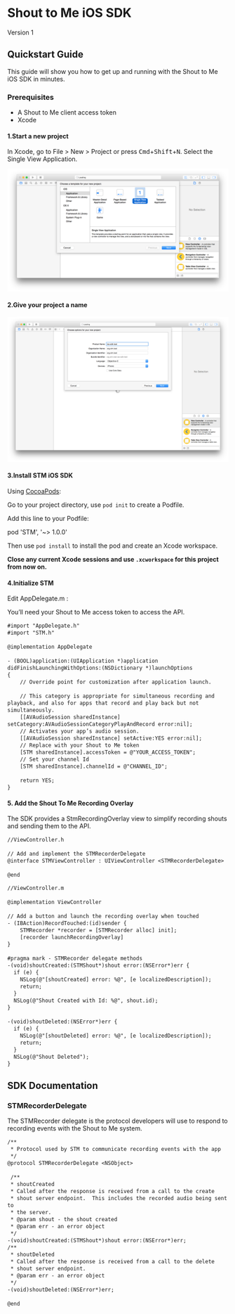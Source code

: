 # Shout to Me iOS SDK
Version 1

## Quickstart Guide
This guide will show you how to get up and running with the Shout to Me iOS SDK in minutes.

###  Prerequisites
* A Shout to Me client access token
* Xcode


#### 1.Start a new project
In Xcode, go to File > New > Project or press <kbd>Cmd</kbd>+<kbd>Shift</kbd>+<kbd>N</kbd>. Select the Single View Application.

![New iOS Project](/screen-shots/new-project.png)

#### 2.Give your project a name

![Name Project](/screen-shots/project-name.png)

#### 3.Install STM iOS SDK

Using [CocoaPods](https://cocoapods.org/about):

Go to your project directory, use `pod init` to create a Podfile.

Add this line to your Podfile:

pod 'STM', '~> 1.0.0'

Then use `pod install` to install the pod and create an Xcode workspace.

**Close any current Xcode sessions and use `.xcworkspace` for this project from now on.**

#### 4.Initialize STM

Edit AppDelegate.m :

You’ll need your Shout to Me access token to access the API.

```objc
#import "AppDelegate.h"
#import "STM.h"

@implementation AppDelegate

- (BOOL)application:(UIApplication *)application didFinishLaunchingWithOptions:(NSDictionary *)launchOptions
{
    // Override point for customization after application launch.
    
    // This category is appropriate for simultaneous recording and playback, and also for apps that record and play back but not simultaneously.
    [[AVAudioSession sharedInstance] setCategory:AVAudioSessionCategoryPlayAndRecord error:nil];
    // Activates your app’s audio session.
    [[AVAudioSession sharedInstance] setActive:YES error:nil];
    // Replace with your Shout to Me token
    [STM sharedInstance].accessToken = @"YOUR_ACCESS_TOKEN";
    // Set your channel Id
    [STM sharedInstance].channelId = @"CHANNEL_ID";

    return YES;
}
```

#### 5. Add the Shout To Me Recording Overlay

The SDK provides a StmRecordingOverlay view to simplify recording shouts and sending them to the API.

```objc
//ViewController.h

// Add and implement the STMRecorderDelegate
@interface STMViewController : UIViewController <STMRecorderDelegate>

@end
```

```objc
//ViewController.m

@implementation ViewController

// Add a button and launch the recording overlay when touched
- (IBAction)RecordTouched:(id)sender {
    STMRecorder *recorder = [STMRecorder alloc] init];
    [recorder launchRecordingOverlay]
}

#pragma mark - STMRecorder delegate methods
-(void)shoutCreated:(STMShout*)shout error:(NSError*)err {
  if (e) {
    NSLog(@"[shoutCreated] error: %@", [e localizedDescription]);
    return;
  }
  NSLog(@"Shout Created with Id: %@", shout.id);
}

-(void)shoutDeleted:(NSError*)err {
  if (e) {
    NSLog(@"[shoutDeleted] error: %@", [e localizedDescription]);
    return;
  }
  NSLog(@"Shout Deleted");
}

```

## SDK Documentation
### STMRecorderDelegate
The STMRecorder delegate is the protocol developers will use to respond to recording events with the Shout to Me system.

```objc
/**
 * Protocol used by STM to communicate recording events with the app
 */
@protocol STMRecorderDelegate <NSObject>

 /**
 * shoutCreated
 * Called after the response is received from a call to the create
 * shout server endpoint.  This includes the recorded audio being sent to
 * the server.
 * @param shout - the shout created
 * @param err - an error object
 */
-(void)shoutCreated:(STMShout*)shout error:(NSError*)err;
/**
 * shoutDeleted
 * Called after the response is received from a call to the delete
 * shout server endpoint.
 * @param err - an error object
 */
-(void)shoutDeleted:(NSError*)err;

@end
```

